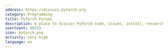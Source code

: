 ```yaml
---
address: https://discuss.pytorch.org
category: Programming
title: PyTorch Forums
description: A place to discuss PyTorch code, issues, install, research
userCount: 40331
icon: pytorch.png
activity: very high
language: en
---
```

